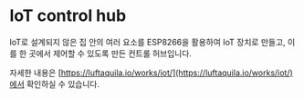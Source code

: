 # IoT control hub
IoT로 설계되지 않은 집 안의 여러 요소를 ESP8266을 활용하여 IoT 장치로 만들고, 이를 한 곳에서 제어할 수 있도록 만든 컨트롤 허브입니다.

자세한 내용은 [https://luftaquila.io/works/iot/](https://luftaquila.io/works/iot/)에서 확인하실 수 있습니다.
